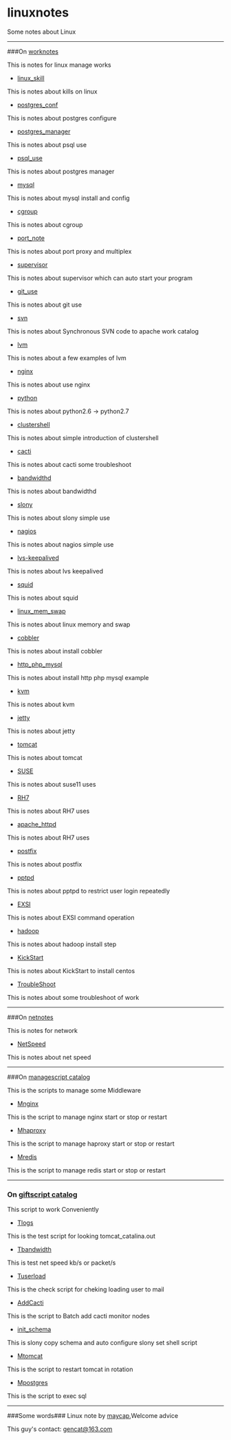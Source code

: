 # linuxnotes
Some notes about Linux

***
###On [worknotes](./worknotes)

This is notes for linux manage works

* [linux_skill](./worknotes/linux_skill.md)

This is notes about kills on linux 

* [postgres_conf](./worknotes/postgres_conf.md)

This is notes about postgres configure

* [postgres_manager](./worknotes/postgres_manager.md)

This is notes about psql use

* [psql_use](./worknotes/psql_use.md)

This is notes about postgres manager


* [mysql](./worknotes/mysql.md)

This is notes about mysql install and config


* [cgroup](./worknotes/cgroup.md)

This is notes about cgroup 


* [port_note](./worknotes/port_note.md)

This is notes about port proxy and multiplex 

* [supervisor](./worknotes/supervisor.md)

This is notes about supervisor which can auto start your program


* [git_use](./worknotes/git_use.md)

This is notes about git use

* [svn](./worknotes/svn.md)

This is notes about Synchronous SVN code to apache work catalog

* [lvm](./worknotes/lvm.md)

This is notes about a few examples of lvm 

* [nginx](./worknotes/nginx.md)

This is notes about use nginx 

* [python](./worknotes/python.md)

This is notes about python2.6 -> python2.7 

* [clustershell](./worknotes/clustershell.md)

This is notes about simple introduction of clustershell

* [cacti](./worknotes/Cacti.md)

This is notes about cacti some troubleshoot

* [bandwidthd](./worknotes/bandwidthd.md)

This is notes about bandwidthd 


* [slony](./worknotes/slony.md)

This is notes about slony simple use

* [nagios](./worknotes/nagios.md)

This is notes about nagios simple use

* [lvs-keepalived](./worknotes/lvs-keepalived.md)

This is notes about lvs keepalived 

* [squid](./worknotes/squid.md)

This is notes about squid 

* [linux_mem_swap](./worknotes/linux_mem_swap.md)

This is notes about linux memory and swap

* [cobbler](./worknotes/cobbler.md)

This is notes about install cobbler

* [http_php_mysql](./worknotes/http_php_mysql.md)

This is notes about install http php mysql example

* [kvm](./worknotes/kvm.md)

This is notes about kvm

* [jetty](./worknotes/jetty.md)

This is notes about jetty

* [tomcat](./worknotes/tomcat.md)

This is notes about tomcat

* [SUSE](./worknotes/suse.md)

This is notes about suse11 uses


* [RH7](./worknotes/RH7.md)

This is notes about RH7 uses

* [apache_httpd](./worknotes/apache_httpd.md)

This is notes about RH7 uses

* [postfix](./worknotes/postfix.md)

This is notes about postfix

* [pptpd](./worknotes/pptpd.md)

This is notes about pptpd to restrict user login repeatedly

* [EXSI](./worknotes/EXSI.md)

This is notes about EXSI command operation

* [hadoop](./worknotes/hadoop.md)

This is notes about hadoop install step

* [KickStart](./worknotes/KickStart.md)

This is notes about KickStart to install centos 

* [TroubleShoot](./worknotes/TroubleShoot.md)

This is notes about some troubleshoot of work

***
###On [netnotes](./netnotes)

This is notes for network


* [NetSpeed](./netnotes/NetSpeed.md)

This is notes about net speed


***
###On [managescript catalog](./managescript)

This is the scripts to manage some Middleware

* [Mnginx](./managescript/Mnginx) 

This is the script to manage nginx start or stop or restart

* [Mhaproxy](./managescript/Mhaproxy)

This is the script to manage haproxy start or stop or restart

* [Mredis](./managescript/Mredis)

This is the script to manage redis start or stop or restart
***
### On [giftscript catalog](./giftscript)
This script to work Conveniently

* [Tlogs](./giftscript/Tlogs)

This is the test script for looking tomcat_catalina.out

* [Tbandwidth](./giftscript/Tbandwidth)

This is test net  speed kb/s or packet/s

* [Tuserload](./giftscript/Tuserload)

This is the check script for cheking loading user to mail

* [AddCacti](./giftscript/AddCacti)

This is the script to Batch add cacti monitor nodes

* [init_schema](./giftscript/init_schema)

This is slony copy schema and auto configure slony set shell script

* [Mtomcat](./giftscript/Mtomcat)

This is the script to restart tomcat in rotation

* [Mpostgres](./giftscript/Mpostgres)

This is the script to exec sql

***
###Some words###
Linux note by [maycap](https://github.com/maycap),Welcome advice

This guy's contact: [gencat@163.com](gencat@163.com)












